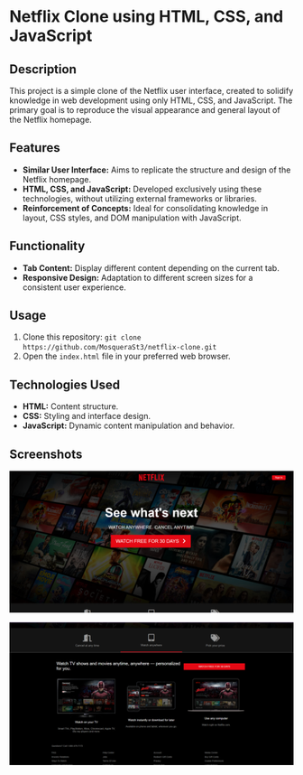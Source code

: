 # Netflix Clone using HTML, CSS, and JavaScript

## Description
This project is a simple clone of the Netflix user interface, created to solidify knowledge in web development using only HTML, CSS, and JavaScript. The primary goal is to reproduce the visual appearance and general layout of the Netflix homepage.

## Features
- **Similar User Interface:** Aims to replicate the structure and design of the Netflix homepage.
- **HTML, CSS, and JavaScript:** Developed exclusively using these technologies, without utilizing external frameworks or libraries.
- **Reinforcement of Concepts:** Ideal for consolidating knowledge in layout, CSS styles, and DOM manipulation with JavaScript.

## Functionality
- **Tab Content:** Display different content depending on the current tab.
- **Responsive Design:** Adaptation to different screen sizes for a consistent user experience.

## Usage
1. Clone this repository: `git clone https://github.com/MosqueraSt3/netflix-clone.git`
2. Open the `index.html` file in your preferred web browser.

## Technologies Used
- **HTML:** Content structure.
- **CSS:** Styling and interface design.
- **JavaScript:** Dynamic content manipulation and behavior.

## Screenshots
![home](./assets/image1.png)

![tabs](./assets/image2.png)
